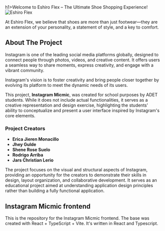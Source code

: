 h1>Welcome to <span class="highlight">Eshiro Flex</span> – The Ultimate Shoe Shopping Experience!</h1>
<img src="https://i.imghippo.com/files/chP3718kF.png" alt="Eshiro Flex">
<p>At <span class="highlight">Eshiro Flex</span>, we believe that shoes are more than just footwear—they are an extension of your personality, a statement of style, and a key to comfort.</p>

## About The Project  

Instagram is one of the leading social media platforms globally, designed to connect people through photos, videos, and creative content. It offers users a seamless way to share moments, express creativity, and engage with a vibrant community.  

Instagram's vision is to foster creativity and bring people closer together by evolving its platform to meet the dynamic needs of its users.  

This project, **Instagram Micmic**, was created for school purposes by ADET students. While it does not include actual functionalities, it serves as a creative representation and design exercise, highlighting the students' ability to conceptualize and present a user interface inspired by Instagram's core elements.  

### Project Creators  
- **Erica Jieren Monacillo**  
- **Jhey Gulde**  
- **Shene Rose Suelo**  
- **Rodrigo Arriba**  
- **Jars Christian Lerio**  

The project focuses on the visual and structural aspects of Instagram, providing an opportunity for the creators to demonstrate their skills in design, layout organization, and collaborative development. It serves as an educational project aimed at understanding application design principles rather than building a fully functional application.  

## Instagram Micmic frontend

This is the repository for the Instagram Micmic frontend.
The base was created with React + TypeScript + Vite. It's written in React and Typescript.

